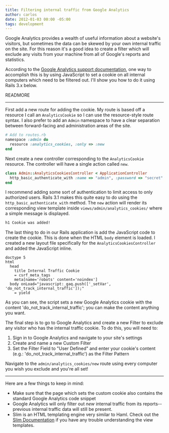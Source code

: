 ```yaml
---
title: Filtering internal traffic from Google Analytics
author: carlos
date: 2012-01-03 00:00 -05:00
tags: development
---
```


Google Analytics provides a wealth of useful information about a website's visitors, but sometimes the data can be skewed by your own internal traffic on the site. For this reason it's a good idea to create a filter which will exclude any visits from your machine from all of Google's reports and statistics.

According to the [Google Analytics support documentation](http://support.google.com/googleanalytics/bin/answer.py?hl=en&answer=55481), one way to accomplish this is by using JavaScript to set a cookie on all internal computers which need to be filtered out. I'll show you how to do it using Rails 3.x below.

READMORE

* * *

First add a new route for adding the cookie. My route is based off a resource I call an `AnalyticsCookie` so I can use the resource-style route syntax. I also prefer to add an `Admin` namespace to have a clear separation between forward-facing and administration areas of the site.

```ruby
# Add to routes.rb
namespace :admin do
  resource :analytics_cookies, :only => :new
end
```

Next create a new controller corresponding to the `AnalyticsCookie` resource. The controller will have a single action called `new`.

```ruby
class Admin::AnalyticsCookiesController < ApplicationController
  http_basic_authenticate_with :name => "admin", :password => "secret"
end
```

I recommend adding some sort of authentication to limit access to only authorized users. Rails 3.1 makes this quite easy to do using the `http_basic_authenticate_with` method. The `new` action will render its corresponding view template inside `views/admin/analytics_cookies/` where a simple message is displayed.

```html
h1 Cookie was added!
```

The last thing to do in our Rails application is add the JavaScript code to create the cookie. This is done when the HTML `body` element is loaded. I created a new layout file specifically for the `AnalyticsCookiesController` and added the JavaScript inline.

```haml
doctype 5
html
  head
    title Internal Traffic Cookie
    = csrf_meta_tags
    meta[name='robots' content='noindex']
  body onLoad="javascript:_gaq.push(['_setVar', 'do_not_track_internal_traffic']);"
    = yield
```

As you can see, the script sets a new Google Analytics cookie with the content 'do_not_track_internal_traffic'; you can make the content anything you want.

The final step is to go to Google Analytics and create a new Filter to exclude any visitor who has the internal traffic cookie. To do this, you will need to:

1. Sign in to Google Analytics and navigate to your site's settings
2. Create and name a new Custom Filter
3. Set the Filter Field to "User Defined" and enter your cookie's content (e.g.: 'do_not_track_internal_traffic') as the Filter Pattern

Navigate to the `admin/analytics_cookies/new` route using every computer you wish you exclude and you're all set!

* * *

Here are a few things to keep in mind:

* Make sure that the page which sets the custom cookie also contains the standard Google Analytics code snippet
* Google Analytics will only filter out _new_ internal traffic from its reports-- previous internal traffic data will still be present.
* Slim is an HTML templating engine very similar to Haml. Check out the [Slim Documentation](http://rdoc.info/github/slim-template/slim) if you have any trouble understanding the view templates.
